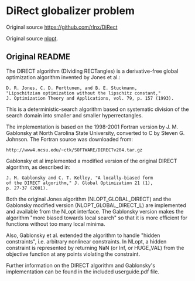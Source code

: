 # DiRect globalizer problem

Original source https://github.com/rlnx/DiRect

Original source [nlopt](https://github.com/stevengj/nlopt).

Original README
---------------
The DIRECT algorithm (DIviding RECTangles) is a derivative-free global
optimization algorithm invented by Jones et al.:

	D. R. Jones, C. D. Perttunen, and B. E. Stuckmann,
	"Lipschitzian optimization without the lipschitz constant,"
	J. Optimization Theory and Applications, vol. 79, p. 157 (1993).

This is a deterministic-search algorithm based on systematic division
of the search domain into smaller and smaller hyperrectangles.

The implementation is based on the 1998-2001 Fortran version by
J. M. Gablonsky at North Carolina State University, converted to C by
Steven G. Johnson.  The Fortran source was downloaded from:

	http://www4.ncsu.edu/~ctk/SOFTWARE/DIRECTv204.tar.gz

Gablonsky et al implemented a modified version of the original DIRECT
algorithm, as described in:

	J. M. Gablonsky and C. T. Kelley, "A locally-biased form
	of the DIRECT algorithm," J. Global Optimization 21 (1),
	p. 27-37 (2001).

Both the original Jones algorithm (NLOPT_GLOBAL_DIRECT) and the
Gablonsky modified version (NLOPT_GLOBAL_DIRECT_L) are implemented
and available from the NLopt interface.  The Gablonsky version
makes the algorithm "more biased towards local search" so that it
is more efficient for functions without too many local minima.

Also, Gablonsky et al. extended the algorithm to handle "hidden
constraints", i.e. arbitrary nonlinear constraints.  In NLopt, a
hidden constraint is represented by returning NaN (or Inf, or
HUGE_VAL) from the objective function at any points violating the
constraint.

Further information on the DIRECT algorithm and Gablonsky's
implementation can be found in the included userguide.pdf file.
